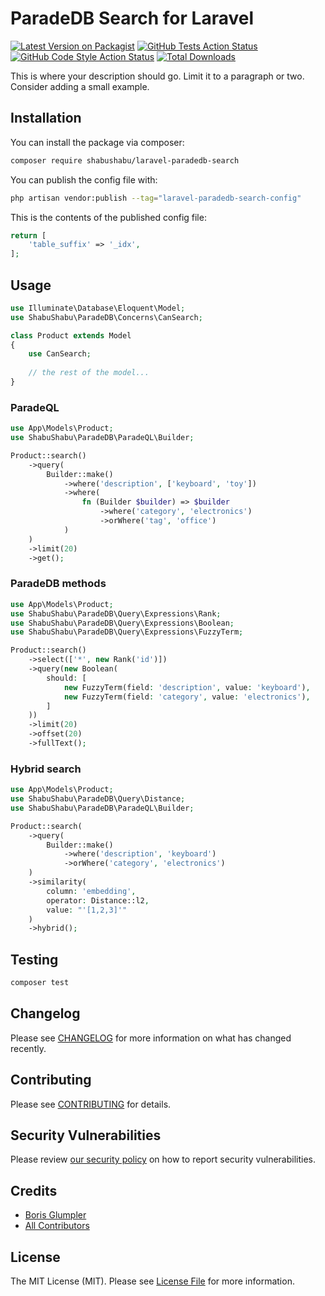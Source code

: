 # ParadeDB Search for Laravel

[![Latest Version on Packagist](https://img.shields.io/packagist/v/shabushabu/laravel-paradedb-search.svg?style=flat-square)](https://packagist.org/packages/shabushabu/laravel-paradedb-search)
[![GitHub Tests Action Status](https://img.shields.io/github/actions/workflow/status/shabushabu/laravel-paradedb-search/run-tests.yml?branch=main&label=tests&style=flat-square)](https://github.com/shabushabu/laravel-paradedb-search/actions?query=workflow%3Arun-tests+branch%3Amain)
[![GitHub Code Style Action Status](https://img.shields.io/github/actions/workflow/status/shabushabu/laravel-paradedb-search/fix-php-code-style-issues.yml?branch=main&label=code%20style&style=flat-square)](https://github.com/shabushabu/laravel-paradedb-search/actions?query=workflow%3A"Fix+PHP+code+style+issues"+branch%3Amain)
[![Total Downloads](https://img.shields.io/packagist/dt/shabushabu/laravel-paradedb-search.svg?style=flat-square)](https://packagist.org/packages/shabushabu/laravel-paradedb-search)

This is where your description should go. Limit it to a paragraph or two. Consider adding a small example.

## Installation

You can install the package via composer:

```bash
composer require shabushabu/laravel-paradedb-search
```

You can publish the config file with:

```bash
php artisan vendor:publish --tag="laravel-paradedb-search-config"
```

This is the contents of the published config file:

```php
return [
    'table_suffix' => '_idx',
];
```

## Usage

```php
use Illuminate\Database\Eloquent\Model;
use ShabuShabu\ParadeDB\Concerns\CanSearch;

class Product extends Model
{
    use CanSearch;
    
    // the rest of the model...
}
```

### ParadeQL

```php
use App\Models\Product;
use ShabuShabu\ParadeDB\ParadeQL\Builder;

Product::search()
    ->query(
        Builder::make()
            ->where('description', ['keyboard', 'toy'])
            ->where(
                fn (Builder $builder) => $builder
                    ->where('category', 'electronics')
                    ->orWhere('tag', 'office')
            )
    )
    ->limit(20)
    ->get();
```

### ParadeDB methods

```php
use App\Models\Product;
use ShabuShabu\ParadeDB\Query\Expressions\Rank;
use ShabuShabu\ParadeDB\Query\Expressions\Boolean;
use ShabuShabu\ParadeDB\Query\Expressions\FuzzyTerm;

Product::search()
    ->select(['*', new Rank('id')])
    ->query(new Boolean(
        should: [
            new FuzzyTerm(field: 'description', value: 'keyboard'),
            new FuzzyTerm(field: 'category', value: 'electronics'),
        ]   
    ))
    ->limit(20)
    ->offset(20)
    ->fullText();
```

### Hybrid search

```php
use App\Models\Product;
use ShabuShabu\ParadeDB\Query\Distance;
use ShabuShabu\ParadeDB\ParadeQL\Builder;

Product::search(
    ->query(
        Builder::make()
            ->where('description', 'keyboard')
            ->orWhere('category', 'electronics')
    )
    ->similarity(
        column: 'embedding',
        operator: Distance::l2,
        value: "'[1,2,3]'"
    )
    ->hybrid();
```

## Testing

```bash
composer test
```

## Changelog

Please see [CHANGELOG](CHANGELOG.md) for more information on what has changed recently.

## Contributing

Please see [CONTRIBUTING](CONTRIBUTING.md) for details.

## Security Vulnerabilities

Please review [our security policy](../../security/policy) on how to report security vulnerabilities.

## Credits

- [Boris Glumpler](https://github.com/boris-glumpler)
- [All Contributors](../../contributors)

## License

The MIT License (MIT). Please see [License File](LICENSE.md) for more information.
